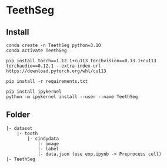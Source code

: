 # TeethSeg
## Install
```shell
conda create -n TeethSeg python=3.10
conda activate TeethSeg
```

```shell
pip install torch==1.12.1+cu113 torchvision==0.13.1+cu113 torchaudio==0.12.1 --extra-index-url https://download.pytorch.org/whl/cu113
```
```shell
pip install -r requirements.txt
```
```shell
pip install ipykernel
python -m ipykernel install --user --name TeethSeg
```

## Folder
```shell
|- dataset
    |- tooth
        |- cindydata
            |- image
            |- label
            |- data.json (use exp.ipynb -> Preprocess cell)
|- TeethSeg
```
